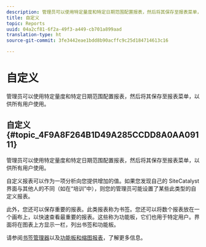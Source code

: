 ```yaml
---
description: 管理员可以使用特定量度和特定日期范围配置报表，然后将其保存至报表菜单，以供所有用户使用。
title: 自定义
topic: Reports
uuid: 04a2cf81-6f2a-49f3-a449-cb701a899aad
translation-type: ht
source-git-commit: 3fe3442eae1bdd8b90acffc9c25d184714613c16

---
```



# 自定义

管理员可以使用特定量度和特定日期范围配置报表，然后将其保存至报表菜单，以供所有用户使用。

## 自定义 {#topic_4F9A8F264B1D49A285CCDD8A0AA09111}

管理员可以使用特定量度和特定日期范围配置报表，然后将其保存至报表菜单，以供所有用户使用。

自定义报表可以作为一项分析向您提供增加的值。如果您发现自己的 SiteCatalyst 界面与其他人的不同（如在“培训”中），则您的管理员可能设置了某些此类型的自定义报表。

此外，您还可以保存重要的报表。此类报表称为书签。您还可以将数个报表放在一个画布上，以快速查看最重要的报表。这些称为功能板，它们也用于特定用户。界面将在图表上方显示一栏，列出书签和功能板。

请参阅[书签管理器](https://docs.adobe.com/content/help/zh-Hans/analytics/analyze/reports-analytics/bookmarks.html)以及[功能板和缩图报表](https://docs.adobe.com/content/help/zh-Hans/analytics/admin/server-call-usage/server-call-usage-dashboard.html)，了解更多信息。
